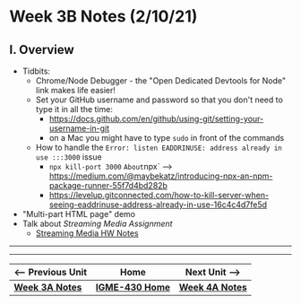 # Week 3B Notes (2/10/21)

## I. Overview

- Tidbits:
  - Chrome/Node Debugger - the "Open Dedicated Devtools for Node" link makes life easier!
  - Set your GitHub username and password so that you don't need to type it in all the time:
    - https://docs.github.com/en/github/using-git/setting-your-username-in-git
    - on a Mac you might have to type `sudo` in front of the commands
  - How to handle the `Error: listen EADDRINUSE: address already in use :::3000` issue
    - `npx kill-port 3000`
    ` About `npx` --> https://medium.com/@maybekatz/introducing-npx-an-npm-package-runner-55f7d4bd282b
    - https://levelup.gitconnected.com/how-to-kill-server-when-seeing-eaddrinuse-address-already-in-use-16c4c4d7fe5d
- "Multi-part HTML page" demo
- Talk about *Streaming Media Assignment*
  - [Streaming Media HW Notes](../hw-notes/streaming-media-HW.md)

<hr><hr>

| <-- Previous Unit | Home | Next Unit -->
| --- | --- | --- 
| [**Week 3A Notes**](3A.md)   |  [**IGME-430 Home**](../README.md) | [**Week 4A Notes**](4A.md)
